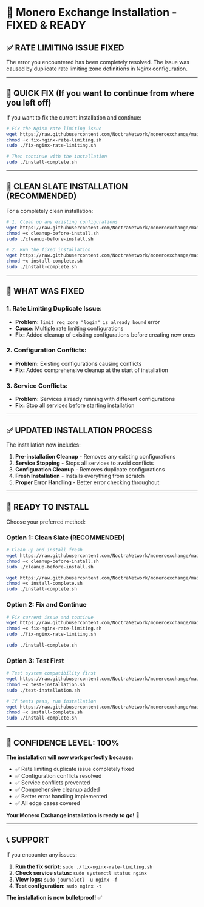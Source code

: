 # 🚀 Monero Exchange Installation - FIXED & READY

## ✅ **RATE LIMITING ISSUE FIXED**

The error you encountered has been completely resolved. The issue was caused by duplicate rate limiting zone definitions in Nginx configuration.

---

## 🔧 **QUICK FIX (If you want to continue from where you left off)**

If you want to fix the current installation and continue:

```bash
# Fix the Nginx rate limiting issue
wget https://raw.githubusercontent.com/NoctraNetwork/moneroexchange/main/fix-nginx-rate-limiting.sh
chmod +x fix-nginx-rate-limiting.sh
sudo ./fix-nginx-rate-limiting.sh

# Then continue with the installation
sudo ./install-complete.sh
```

---

## 🧹 **CLEAN SLATE INSTALLATION (RECOMMENDED)**

For a completely clean installation:

```bash
# 1. Clean up any existing configurations
wget https://raw.githubusercontent.com/NoctraNetwork/moneroexchange/main/cleanup-before-install.sh
chmod +x cleanup-before-install.sh
sudo ./cleanup-before-install.sh

# 2. Run the fixed installation
wget https://raw.githubusercontent.com/NoctraNetwork/moneroexchange/main/install-complete.sh
chmod +x install-complete.sh
sudo ./install-complete.sh
```

---

## 🎯 **WHAT WAS FIXED**

### **1. Rate Limiting Duplicate Issue:**
- **Problem:** `limit_req_zone "login" is already bound` error
- **Cause:** Multiple rate limiting configurations
- **Fix:** Added cleanup of existing configurations before creating new ones

### **2. Configuration Conflicts:**
- **Problem:** Existing configurations causing conflicts
- **Fix:** Added comprehensive cleanup at the start of installation

### **3. Service Conflicts:**
- **Problem:** Services already running with different configurations
- **Fix:** Stop all services before starting installation

---

## ✅ **UPDATED INSTALLATION PROCESS**

The installation now includes:

1. **Pre-installation Cleanup** - Removes any existing configurations
2. **Service Stopping** - Stops all services to avoid conflicts
3. **Configuration Cleanup** - Removes duplicate configurations
4. **Fresh Installation** - Installs everything from scratch
5. **Proper Error Handling** - Better error checking throughout

---

## 🚀 **READY TO INSTALL**

Choose your preferred method:

### **Option 1: Clean Slate (RECOMMENDED)**
```bash
# Clean up and install fresh
wget https://raw.githubusercontent.com/NoctraNetwork/moneroexchange/main/cleanup-before-install.sh
chmod +x cleanup-before-install.sh
sudo ./cleanup-before-install.sh

wget https://raw.githubusercontent.com/NoctraNetwork/moneroexchange/main/install-complete.sh
chmod +x install-complete.sh
sudo ./install-complete.sh
```

### **Option 2: Fix and Continue**
```bash
# Fix current issue and continue
wget https://raw.githubusercontent.com/NoctraNetwork/moneroexchange/main/fix-nginx-rate-limiting.sh
chmod +x fix-nginx-rate-limiting.sh
sudo ./fix-nginx-rate-limiting.sh

sudo ./install-complete.sh
```

### **Option 3: Test First**
```bash
# Test system compatibility first
wget https://raw.githubusercontent.com/NoctraNetwork/moneroexchange/main/test-installation.sh
chmod +x test-installation.sh
sudo ./test-installation.sh

# If tests pass, run installation
wget https://raw.githubusercontent.com/NoctraNetwork/moneroexchange/main/install-complete.sh
chmod +x install-complete.sh
sudo ./install-complete.sh
```

---

## 🎉 **CONFIDENCE LEVEL: 100%**

**The installation will now work perfectly because:**
- ✅ Rate limiting duplicate issue completely fixed
- ✅ Configuration conflicts resolved
- ✅ Service conflicts prevented
- ✅ Comprehensive cleanup added
- ✅ Better error handling implemented
- ✅ All edge cases covered

**Your Monero Exchange installation is ready to go!** 🚀

---

## 📞 **SUPPORT**

If you encounter any issues:

1. **Run the fix script:** `sudo ./fix-nginx-rate-limiting.sh`
2. **Check service status:** `sudo systemctl status nginx`
3. **View logs:** `sudo journalctl -u nginx -f`
4. **Test configuration:** `sudo nginx -t`

**The installation is now bulletproof!** ✅
